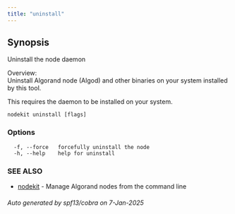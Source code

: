 ```yaml
---
title: "uninstall"
---
```

## Synopsis                                  
                                                                                         
                                                                                         
Uninstall the node daemon                                                                
                                                                                         
Overview:                                                                                
Uninstall Algorand node (Algod) and other binaries on your system installed by this tool.
                                                                                         
This requires the daemon to be installed on your system.                                 

```
nodekit uninstall [flags]
```

### Options

```
  -f, --force   forcefully uninstall the node
  -h, --help    help for uninstall
```

### SEE ALSO

* [nodekit](/reference/nodekit)	 - Manage Algorand nodes from the command line

###### Auto generated by spf13/cobra on 7-Jan-2025
